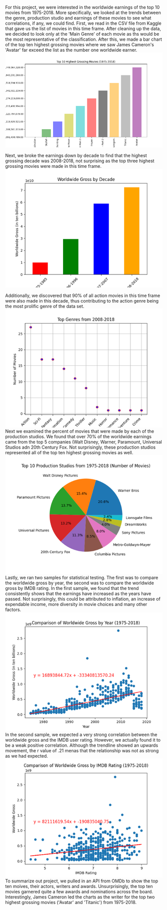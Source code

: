    For this project, we were interested in the worldwide earnings of the top 10 movies from 1975-2018.  More specifically, we looked at the trends between the genre, production studio and earnings of these movies to see what correlations, if any, we could find. First, we read in the CSV file from Kaggle that gave us the list of movies in this time frame. After cleaning up the data, we decided to look only at the 'Main Genre' of each movie as ths would be the most representative of the classification.
    After this, we made a bar chart of the top ten highest grossing movies where we saw James Cameron's 'Avatar' far exceed the list as the number one worldwide earner.
    ![Top Ten Highest Grossing Movies](Images/Fig_1.png)
    
   Next, we broke the earnings down by decade to find that the highest grossing decade was 2008-2018, not surprising as the top three highest grossing movies were made in this time frame.
    ![Top Ten Highest Grossing Movies](Images/Fig_3.png)
    
   Additionally, we discovered that 90% of all action movies in this time frame were also made in this decade, thus contributing to the action genre being the most prolific genre of the data set.
   ![Top Ten Highest Grossing Movies](Images/Fig_4.png)
   Next we examined the percent of movies that were made by each of the production studios. We found that over 70% of the worldwide earnings came from the top 5 companies (Walt Disney, Warner, Paramount, Universal Studios adn 20th Century Fox. Not surprisingly, these production studios represented all of the top ten highest grossing movies as well.
   ![Top Ten Highest Grossing Movies](Images/Fig_2.png)
    Lastly, we ran two samples for statistical testing. The first was to compare the worldwide gross by year, the second was to compare the worldwide gross by IMDB rating. In the first sample, we found that the trend consistently shows that the earnings have increased as the years have passed. Not surprisingly, this could be attributed to inflation, an increase of expendable income, more diversity in movie choices and many other factors.
   ![Top Ten Highest Grossing Movies](Images/Fig_5.png) 
   In the second sample, we expected a very strong correlation between the worldwide gross and the IMDB user rating. However, we actually found it to be a weak positive correlation. Although the trendline showed an upwards movement, the r value of .21 menas that the relationship was not as strong as we had expected.
   ![Top Ten Highest Grossing Movies](Images/Fig_7.png)
    To summarize out project, we pulled in an API from OMDb to show the top ten moives, their actors, writers and awards. Unsurprisingly, the top ten movies garnered quite a few awards and nominations across the board. Interestingly, James Cameron led the charts as the writer for the top two highest grossing movies ('Avatar' and 'Titanic') from 1975-2018.
